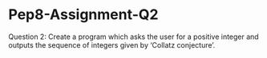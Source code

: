 # Pep8-Assignment-Q2
Question 2: Create a program which asks the user for a positive integer and outputs the sequence of integers given by ‘Collatz conjecture’.
